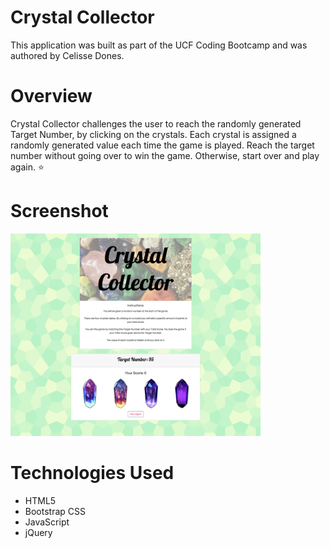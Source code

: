 # Crystal Collector
This application was built as part of the UCF Coding Bootcamp and was authored by Celisse Dones.

# Overview
Crystal Collector challenges the user to reach the randomly generated Target Number, by clicking on the crystals. Each crystal is assigned a randomly generated value each time the game is played. Reach the target number without going over to win the game. Otherwise, start over and play again. ⭐️

# Screenshot
<img src="assets/images/crystal-game.png" width="400">

# Technologies Used
<ul>
    <li>HTML5</li>
    <li>Bootstrap CSS</li>
    <li>JavaScript</li>
    <li>jQuery</li>
</ul>